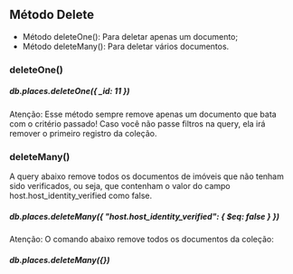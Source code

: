## Método Delete

- Método deleteOne(): Para deletar apenas um documento;
- Método deleteMany(): Para deletar vários documentos.

### deleteOne()

##### db.places.deleteOne({ _id: 11 })

Atenção: Esse método sempre remove apenas um documento que bata com o critério passado! Caso você não passe filtros na query, ela irá remover o primeiro registro da coleção.

### deleteMany()

A query abaixo remove todos os documentos de imóveis que não tenham sido verificados, ou seja, que contenham o valor do campo host.host_identity_verified como false.

##### db.places.deleteMany({ "host.host_identity_verified": { $eq: false } })

Atenção: O comando abaixo remove todos os documentos da coleção:

##### db.places.deleteMany({})